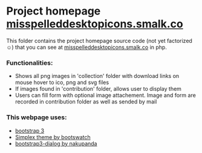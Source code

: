 # Project homepage [misspelleddesktopicons.smalk.co](http://misspelleddesktopicons.smalk.co)

This folder contains the project homepage source code (not yet factorized :relaxed:) that you can see at [misspelleddesktopicons.smalk.co](http://misspelleddesktopicons.smalk.co) in php.

### Functionalities:
* Shows all png images in 'collection' folder with download links on mouse hover to ico, png and svg files
* If images found in 'contribution' folder, allows user to display them
* Users can fill form with optional image attachement. Image and form are recorded in contribution folder as well as sended by mail

### This webpage uses:
* [bootstrap 3](https://github.com/twbs/bootstrap)
* [Simplex theme by bootswatch](http://bootswatch.com/)
* [bootstrap3-dialog by nakupanda](https://github.com/nakupanda/bootstrap3-dialog)